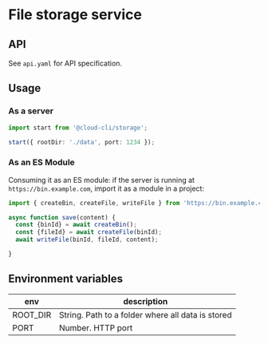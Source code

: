 # File storage service

## API

See `api.yaml` for API specification.

## Usage

### As a server

```ts
import start from '@cloud-cli/storage';

start({ rootDir: './data', port: 1234 });
```


### As an ES Module

Consuming it as an ES module: if the server is running at `https://bin.example.com`, import it
as a module in a project:

```ts
import { createBin, createFile, writeFile } from 'https://bin.example.com/index.mjs';

async function save(content) {
  const {binId} = await createBin();
  const {fileId} = await createFile(binId);
  await writeFile(binId, fileId, content);

}
```

## Environment variables

| env | description |
|-|-|
|ROOT_DIR| String. Path to a folder where all data is stored |
|PORT| Number. HTTP port |

